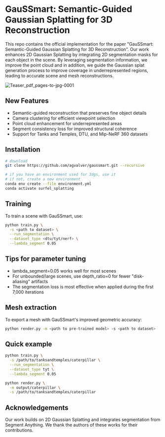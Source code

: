 # GauSSmart: Semantic-Guided Gaussian Splatting for 3D Reconstruction

This repo contains the official implementation for the paper "GauSSmart: Semantic-Guided Gaussian Splatting for 3D Reconstruction". Our work enhances 2D Gaussian Splatting by integrating 2D segmentation masks for each object in the scene. By leveraging segmentation information, we improve the point cloud and in addition, we guide the Gaussian splat generation process to improve coverage in underrepresented regions, leading to accurate scene and mesh reconstructions.

![Teaser_pdf_pages-to-jpg-0001](https://github.com/user-attachments/assets/8a14f70c-7133-4f55-9d5d-1979bff232dc)


## New Features
- Semantic-guided reconstruction that preserves fine object details
- Camera clustering for efficient viewpoint selection
- Point cloud enhancement for underrepresented areas
- Segment consistency loss for improved structural coherence
- Support for Tanks and Temples, DTU, and Mip-NeRF 360 datasets

## Installation

```bash
# download
git clone https://github.com/agvalver/gaussmart.git --recursive

# if you have an environment used for 3dgs, use it
# if not, create a new environment
conda env create --file environment.yml
conda activate surfel_splatting
```

## Training
To train a scene with GauSSmart, use:

```bash
python train.py \
  -s <path to dataset> \
  --run_segmentation \
  --dataset_type <dtu/tyt/nerf> \
  --lambda_segment 0.05
```

## Tips for parameter tuning

- lambda_segment=0.05 works well for most scenes
- For unbounded/large scenes, use depth_ratio=0 for fewer "disk-aliasing" artifacts
- The segmentation loss is most effective when applied during the first 7,000 iterations

## Mesh extraction

To export a mesh with GauSSmart's improved geometric accuracy:

```bash
python render.py -m <path to pre-trained model> -s <path to dataset>
```

## Quick example

```bash
python train.py \
  -s /path/to/tanksandtemples/caterpillar \
  --run_segmentation \
  --dataset_type tyt \
  --lambda_segment 0.05

python render.py \
  -m output/caterpillar \
  -s /path/to/tanksandtemples/caterpillar
```
## Acknowledgements
Our work builds on 2D Gaussian Splatting and integrates segmentation from Segment Anything. We thank the authors of these works for their contributions.




